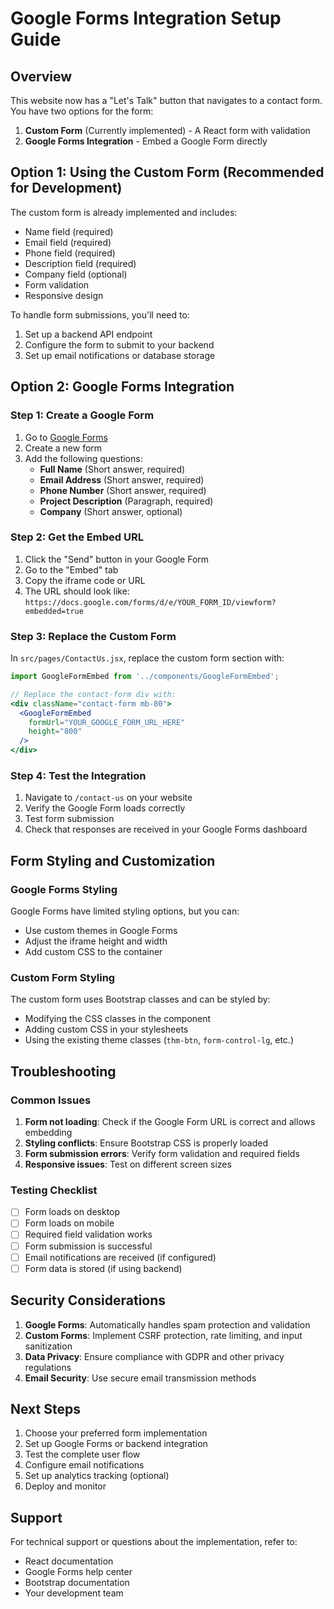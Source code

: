 # Google Forms Integration Setup Guide

## Overview
This website now has a "Let's Talk" button that navigates to a contact form. You have two options for the form:

1. **Custom Form** (Currently implemented) - A React form with validation
2. **Google Forms Integration** - Embed a Google Form directly

## Option 1: Using the Custom Form (Recommended for Development)

The custom form is already implemented and includes:
- Name field (required)
- Email field (required)
- Phone field (required)
- Description field (required)
- Company field (optional)
- Form validation
- Responsive design

To handle form submissions, you'll need to:
1. Set up a backend API endpoint
2. Configure the form to submit to your backend
3. Set up email notifications or database storage

## Option 2: Google Forms Integration

### Step 1: Create a Google Form

1. Go to [Google Forms](https://forms.google.com)
2. Create a new form
3. Add the following questions:
   - **Full Name** (Short answer, required)
   - **Email Address** (Short answer, required)
   - **Phone Number** (Short answer, required)
   - **Project Description** (Paragraph, required)
   - **Company** (Short answer, optional)

### Step 2: Get the Embed URL

1. Click the "Send" button in your Google Form
2. Go to the "Embed" tab
3. Copy the iframe code or URL
4. The URL should look like: `https://docs.google.com/forms/d/e/YOUR_FORM_ID/viewform?embedded=true`

### Step 3: Replace the Custom Form

In `src/pages/ContactUs.jsx`, replace the custom form section with:

```jsx
import GoogleFormEmbed from '../components/GoogleFormEmbed';

// Replace the contact-form div with:
<div className="contact-form mb-80">
  <GoogleFormEmbed 
    formUrl="YOUR_GOOGLE_FORM_URL_HERE"
    height="800"
  />
</div>
```

### Step 4: Test the Integration

1. Navigate to `/contact-us` on your website
2. Verify the Google Form loads correctly
3. Test form submission
4. Check that responses are received in your Google Forms dashboard

## Form Styling and Customization

### Google Forms Styling
Google Forms have limited styling options, but you can:
- Use custom themes in Google Forms
- Adjust the iframe height and width
- Add custom CSS to the container

### Custom Form Styling
The custom form uses Bootstrap classes and can be styled by:
- Modifying the CSS classes in the component
- Adding custom CSS in your stylesheets
- Using the existing theme classes (`thm-btn`, `form-control-lg`, etc.)

## Troubleshooting

### Common Issues

1. **Form not loading**: Check if the Google Form URL is correct and allows embedding
2. **Styling conflicts**: Ensure Bootstrap CSS is properly loaded
3. **Form submission errors**: Verify form validation and required fields
4. **Responsive issues**: Test on different screen sizes

### Testing Checklist

- [ ] Form loads on desktop
- [ ] Form loads on mobile
- [ ] Required field validation works
- [ ] Form submission is successful
- [ ] Email notifications are received (if configured)
- [ ] Form data is stored (if using backend)

## Security Considerations

1. **Google Forms**: Automatically handles spam protection and validation
2. **Custom Forms**: Implement CSRF protection, rate limiting, and input sanitization
3. **Data Privacy**: Ensure compliance with GDPR and other privacy regulations
4. **Email Security**: Use secure email transmission methods

## Next Steps

1. Choose your preferred form implementation
2. Set up Google Forms or backend integration
3. Test the complete user flow
4. Configure email notifications
5. Set up analytics tracking (optional)
6. Deploy and monitor

## Support

For technical support or questions about the implementation, refer to:
- React documentation
- Google Forms help center
- Bootstrap documentation
- Your development team
